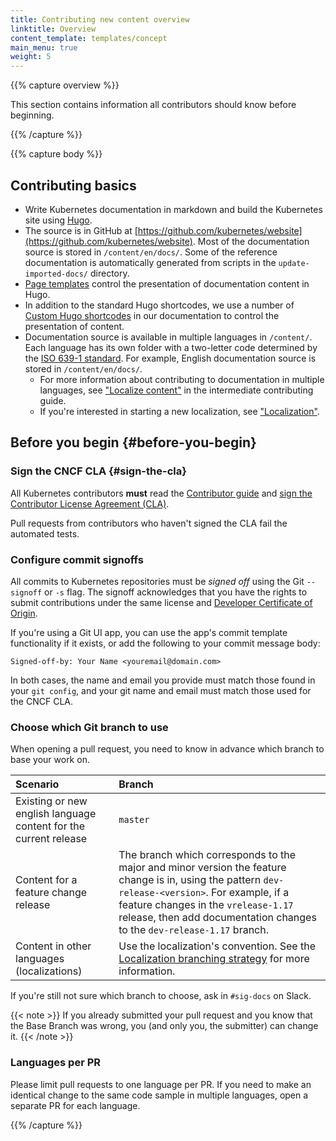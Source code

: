 ```yaml
---
title: Contributing new content overview
linktitle: Overview
content_template: templates/concept
main_menu: true
weight: 5
---
```


{{% capture overview %}}

This section contains information all contributors should know before beginning.


{{% /capture %}}

{{% capture body %}}

## Contributing basics

- Write Kubernetes documentation in markdown and build the Kubernetes site using [Hugo](https://gohugo.io/).
- The source is in GitHub at [https://github.com/kubernetes/website](https://github.com/kubernetes/website). Most of the documentation source is stored in `/content/en/docs/`. Some of the reference documentation is automatically generated from scripts in the `update-imported-docs/` directory.
- [Page templates](/docs/contribute/style/page-templates/) control the presentation of documentation content in Hugo.
- In addition to the standard Hugo shortcodes, we use a number of [Custom Hugo shortcodes](/docs/contribute/style/hugo-shortcodes/) in our documentation to control the presentation of content.
- Documentation source is available in multiple languages in `/content/`. Each language has its own folder with a two-letter code determined by the [ISO 639-1 standard](https://www.loc.gov/standards/iso639-2/php/code_list.php). For example, English documentation source is stored in `/content/en/docs/`.
  - For more information about contributing to documentation in multiple languages, see ["Localize content"](/docs/contribute/intermediate#localize-content) in the intermediate contributing guide.
  - If you're interested in starting a new localization, see ["Localization"](/docs/contribute/localization/).

## Before you begin {#before-you-begin}

### Sign the CNCF CLA {#sign-the-cla}

All Kubernetes contributors **must** read the [Contributor guide](https://github.com/kubernetes/community/blob/master/contributors/guide/README.md) and [sign the Contributor License Agreement (CLA)](https://github.com/kubernetes/community/blob/master/CLA.md).

Pull requests from contributors who haven't signed the CLA fail the automated tests.

### Configure commit signoffs

All commits to Kubernetes repositories must be _signed off_ using the Git `--signoff` or `-s` flag.
The signoff acknowledges that you have the rights to submit contributions under the same
license and [Developer Certificate of Origin](https://developercertificate.org/).

If you're using a Git UI app, you can use the app's commit template functionality if it
exists, or add the following to your commit message body:

```
Signed-off-by: Your Name <youremail@domain.com>
```

In both cases, the name and email you provide must match those found in your `git config`, and your git name and email must match those used for the CNCF CLA.

### Choose which Git branch to use

When opening a pull request, you need to know in advance which branch to base your work on.

Scenario | Branch
:---------|:------------
Existing or new english language content for the current release | `master`
Content for a feature change release | The branch which corresponds to the major and minor version the feature change is in, using the pattern `dev-release-<version>`. For example, if a feature changes in the `vrelease-1.17` release, then add documentation changes to the `dev-release-1.17` branch.
Content in other languages (localizations) | Use the localization's convention. See the [Localization branching strategy](/docs/contribute/localization/#branching-strategy) for more information.


If you're still not sure which branch to choose, ask in `#sig-docs` on Slack.

{{< note >}}
If you already submitted your pull request and you know that the Base Branch
was wrong, you (and only you, the submitter) can change it.
{{< /note >}}


### Languages per PR

Please limit pull requests to one language per PR. If you need to make an identical change to the same code sample in multiple languages, open a separate PR for each language.


{{% /capture %}}
